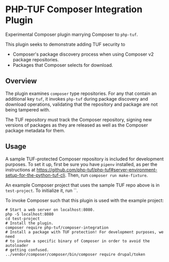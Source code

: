 # PHP-TUF Composer Integration Plugin

Experimental Composer plugin marrying Composer to `php-tuf`.

This plugin seeks to demonstrate adding TUF security to
  * Composer's package discovery process when using Composer v2 package repositories.
  * Packages that Composer selects for download.

## Overview

The plugin examines `composer` type repositories. For any that contain an additional key
`tuf`, it invokes `php-tuf` during package discovery and download operations, validating
that the repository and package are not being tampered with.

The TUF repository must track the Composer repository, signing new versions of packages as
they are released as well as the Composer package metadata for them.

## Usage

A sample TUF-protected Composer repository is included for development purposes. To set it up,
first be sure you have `pipenv` installed, as per the instructions at
https://github.com/php-tuf/php-tuf#server-environment-setup-for-the-python-tuf-cli. Then, run
`composer run make-fixture`.

An example Composer project that uses the sample TUF repo above is in `test-project`. To
initialize it, run ``.

To invoke Composer such that this plugin is used with the example project:
```
# Start a web server on localhost:8080.
php -S localhost:8080
cd test-project
# Install the plugin.
composer require php-tuf/composer-integration
# Install a package with TUF protection! For development purposes, we need
# to invoke a specific binary of Composer in order to avoid the autoloader
# getting confused.
../vendor/composer/composer/bin/composer require drupal/token
```
